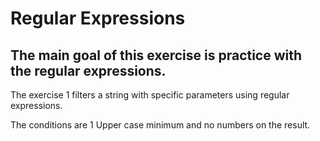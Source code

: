# Regular Expressions

## The main goal of this exercise is practice with the regular expressions. 

The exercise 1 filters a string with specific parameters using regular expressions.

The conditions are 1 Upper case minimum and no numbers on the result.
